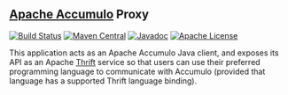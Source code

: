 <!--
Licensed to the Apache Software Foundation (ASF) under one or more
contributor license agreements.  See the NOTICE file distributed with
this work for additional information regarding copyright ownership.
The ASF licenses this file to You under the Apache License, Version 2.0
(the "License"); you may not use this file except in compliance with
the License.  You may obtain a copy of the License at

    http://www.apache.org/licenses/LICENSE-2.0

Unless required by applicable law or agreed to in writing, software
distributed under the License is distributed on an "AS IS" BASIS,
WITHOUT WARRANTIES OR CONDITIONS OF ANY KIND, either express or implied.
See the License for the specific language governing permissions and
limitations under the License.
-->

[Apache Accumulo][accumulo] Proxy
--
[![Build Status][ti]][tl] [![Maven Central][mi]][ml] [![Javadoc][ji]][jl] [![Apache License][li]][ll]

This application acts as an Apache Accumulo Java client, and exposes its API as
an Apache [Thrift] service so that users can use their preferred programming
language to communicate with Accumulo (provided that language has a supported
Thrift language binding).

[accumulo]: https://accumulo.apache.org
[Thrift]: https://thrift.apache.org
[li]: https://img.shields.io/badge/license-ASL-blue.svg
[ll]: https://www.apache.org/licenses/LICENSE-2.0
[mi]: https://maven-badges.herokuapp.com/maven-central/org.apache.accumulo/accumulo-proxy/badge.svg
[ml]: https://maven-badges.herokuapp.com/maven-central/org.apache.accumulo/accumulo-proxy/
[ji]: https://www.javadoc.io/badge/org.apache.accumulo/accumulo-proxy.svg
[jl]: https://www.javadoc.io/doc/org.apache.accumulo/accumulo-proxy
[ti]: https://travis-ci.org/apache/accumulo-proxy.svg?branch=master
[tl]: https://travis-ci.org/apache/accumulo-proxy


